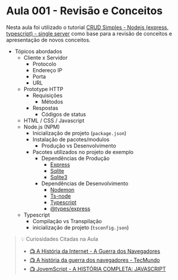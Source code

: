# Aula 001 - Revisão e Conceitos

Nesta aula foi utilizado o tutorial [CRUD Simples - Nodejs (express, typescript) - single server](TUTO-CRUD-Simples--Nodejs(express,typescript)--single-server.md) como base para a revisão de conceitos e apresentação de novos conceitos.

- Tópicos abordados
  - Cliente x Servidor
    - Protocolo
    - Endereço IP
    - Porta
    - URL
  - Prototype HTTP
    - Requisições
      - Métodos
    - Respostas
      - Códigos de status
  - HTML / CSS / Javascript
  - Node.js (NPM)
    - Inicialização de projeto (`package.json`)
    - Instalação de pacotes/modulos
      - Produção vs Desenvolvimento
    - Pacotes utilizados no projeto de exemplo
      - Dependências de Produção
        - [Express](https://npmjs.com/package/express)
        - [Sqlite](https://npmjs.com/package/sqlite)
        - [Sqlite3](https://npmjs.com/package/sqlite3)
      - Dependências de Desenvolvimento
        - [Nodemon](https://npmjs.com/package/nodemon)
        - [Ts-node](https://npmjs.com/package/ts-node)
        - [Typescript](https://npmjs.com/package/typescript)
        - [@types/express](https://npmjs.com/package/@types/express)
  - Typescript
    - Compilação vs Transpilação
    - inicialização de projeto (`tsconfig.json`)

> 💡 Curiosidades Citadas na Aula
> - [📺 A História da Internet - A Guerra dos Navegadores](https://www.youtube.com/watch?v=_TW45Wctsmg) 
> - [📺 A história da guerra dos navegadores - TecMundo](https://www.youtube.com/watch?v=3yTDZTKwj-o) 
> - [📺 JovemScript - A HISTÓRIA COMPLETA: JAVASCRIPT](https://www.youtube.com/watch?v=QM83eQ7Kpbg)